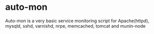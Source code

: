 # auto-mon
Auto-mon is a very basic service monitoring script for Apache(httpd), mysqld, sshd, varnishd, nrpe, memcached, tomcat and munin-node
